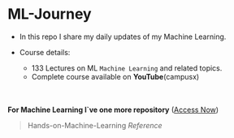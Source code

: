 # ML-Journey
- In this repo I share my daily updates of my Machine Learning.


- Course details:
	- 133 Lectures on ML `Machine Learning` and related topics.
 	- Complete course available on **YouTube**(campusx)

<br><br>
**For Machine Learning I`ve one more repository** ([Access Now](https://github.com/a4archit/Hands-on-Machine-Learning))
> Hands-on-Machine-Learning *Reference*

